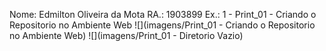 Nome: Edmilton Oliveira da Mota
RA.: 1903899
Ex.: 1 - Print_01 - Criando o Repositorio no Ambiente Web
![](imagens/Print_01 - Criando o Repositorio no Ambiente Web)
![](imagens/Print_01 - Diretorio Vazio)
